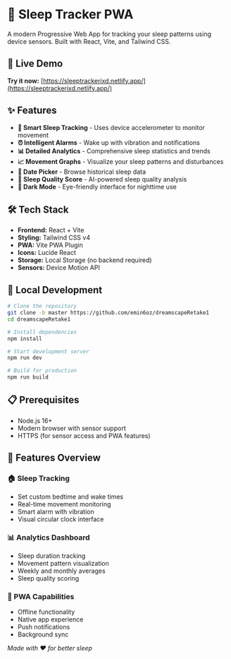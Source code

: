 # 🌙 Sleep Tracker PWA

A modern Progressive Web App for tracking your sleep patterns using device sensors. Built with React, Vite, and Tailwind CSS.

## 🚀 Live Demo

**Try it now:** [https://sleeptrackerixd.netlify.app/](https://sleeptrackerixd.netlify.app/)

## ✨ Features

- **🔄 Smart Sleep Tracking** - Uses device accelerometer to monitor movement
- **⏰ Intelligent Alarms** - Wake up with vibration and notifications
- **📊 Detailed Analytics** - Comprehensive sleep statistics and trends
- **📈 Movement Graphs** - Visualize your sleep patterns and disturbances
- **📅 Date Picker** - Browse historical sleep data
- **🎯 Sleep Quality Score** - AI-powered sleep quality analysis
- **🌙 Dark Mode** - Eye-friendly interface for nighttime use

## 🛠️ Tech Stack

- **Frontend:** React + Vite
- **Styling:** Tailwind CSS v4
- **PWA:** Vite PWA Plugin
- **Icons:** Lucide React
- **Storage:** Local Storage (no backend required)
- **Sensors:** Device Motion API


## 🔧 Local Development

```bash
# Clone the repository
git clone -b master https://github.com/emin6oz/dreamscapeRetake1
cd dreamscapeRetake1

# Install dependencies
npm install

# Start development server
npm run dev

# Build for production
npm run build
```

## 📋 Prerequisites

- Node.js 16+
- Modern browser with sensor support
- HTTPS (for sensor access and PWA features)

## 🎯 Features Overview

### 🏠 Sleep Tracking
- Set custom bedtime and wake times
- Real-time movement monitoring
- Smart alarm with vibration
- Visual circular clock interface

### 📊 Analytics Dashboard
- Sleep duration tracking
- Movement pattern visualization
- Weekly and monthly averages
- Sleep quality scoring

### 📱 PWA Capabilities
- Offline functionality
- Native app experience
- Push notifications
- Background sync





*Made with ❤️ for better sleep*
